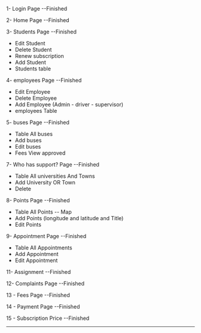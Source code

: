 
1- Login Page                                                            --Finished

2- Home Page                                                         --Finished

3- Students Page                                                          --Finished
- Edit Student
- Delete Student
- Renew subscription
- Add Student
- Students table

4- employees Page                                                          --Finished
- Edit Employee
- Delete Employee
- Add Employee (Admin - driver - supervisor)
- employees Table

5- buses Page                                                               --Finished
- Table All buses
- Add buses
- Edit buses
- Fees View approved

7- Who has support? Page                                --Finished
- Table All universities And Towns
- Add University OR Town
- Delete

8- Points Page                                       --Finished
- Table All Points -- Map
- Add Points (longitude and latitude and Title)
- Edit Points

9- Appointment Page                                                     --Finished
- Table All Appointments
- Add Appointment
- Edit Appointment

11- Assignment                                                     --Finished

12- Complaints Page                                                       --Finished

13 - Fees Page                                                             --Finished

14 - Payment Page                                                           --Finished

15 - Subscription Price                                                     --Finished


-------------
